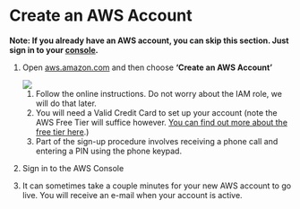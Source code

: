 # Create an AWS Account
 
  **Note: If you already have an AWS account, you can skip this section.  Just sign in to your [console](http://aws.amazon.com).**

1.  Open [aws.amazon.com](https://aws.amazon.com) and then choose **‘Create an AWS Account’**

    <img src="https://m.media-amazon.com/images/G/01/mobile-apps/dex/alexa/alexa-skills-kit/tutorials/general/buttons/create-an-aws-account-button._TTH_.png" />

    1. Follow the online instructions. Do not worry about the IAM role, we will do that later.
    2. You will need a Valid Credit Card to set up your account (note the AWS Free Tier will suffice however. [You can find out more about the free tier here](https://aws.amazon.com/free/?sc_ichannel=ha&amp;sc_ipage=signin&amp;sc_iplace=body_link_text&amp;sc_icampaigntype=free_tier&amp;sc_icampaign=ha_en_free_tier_signin_2014_03).)
    3. Part of the sign-up procedure involves receiving a phone call and entering a PIN using the phone keypad.
    
2.  Sign in to the AWS Console

3.  It can sometimes take a couple minutes for your new AWS account to go live. You will receive an e-mail when your account is active.
